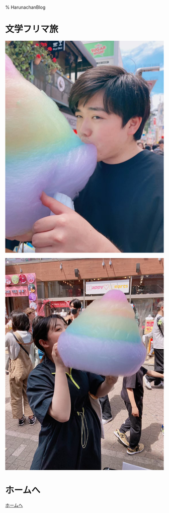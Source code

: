 % HarunachanBlog

# 文学フリマ旅

![](./05_01.jpg)

![](./05_02.jpg)

# ホームへ

[ホームへ](https://harunachan.com/)
